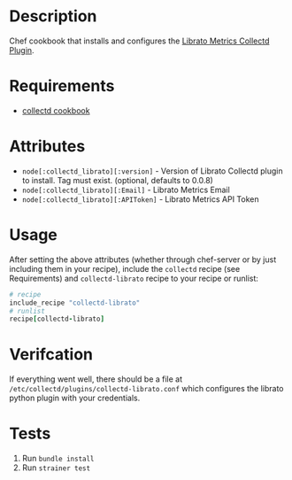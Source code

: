 Description
===========

Chef cookbook that installs and configures the [Librato Metrics Collectd Plugin](https://github.com/librato/collectd-librato).

Requirements
============

 * [collectd cookbook](https://github.com/miah/chef-collectd)

Attributes
==========

 * `node[:collectd_librato][:version]` - Version of Librato Collectd plugin to install. Tag must exist. (optional, defaults to 0.0.8)
 * `node[:collectd_librato][:Email]` - Librato Metrics Email
 * `node[:collectd_librato][:APIToken]` - Librato Metrics API Token

Usage
=====

After setting the above attributes (whether through chef-server or by just including them in your recipe), include the `collectd` recipe (see Requirements) and `collectd-librato` recipe to your recipe or runlist:

```ruby
# recipe
include_recipe "collectd-librato"
# runlist
recipe[collectd-librato]
```

Verifcation
===========
If everything went well, there should be a file at `/etc/collectd/plugins/collectd-librato.conf` which configures the librato python plugin with your credentials.

Tests
=====
1. Run `bundle install`
2. Run `strainer test`
